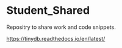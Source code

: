 # Student_Shared
Repositry to share work and code snippets. 

https://tinydb.readthedocs.io/en/latest/

